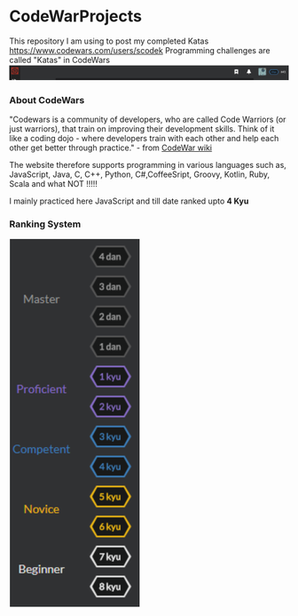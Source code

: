 # CodeWarProjects

This repository I am using to post my completed Katas https://www.codewars.com/users/scodek
Programming challenges are called "Katas" in CodeWars
![Image description](scodek_codewars_rank.png)
### About CodeWars
"Codewars is a community of developers, who are called Code Warriors (or just warriors), that train on improving their development skills. Think of it like a coding dojo - where developers train with each other and help each other get better through practice." - from [CodeWar wiki](https://github.com/Codewars/codewars.com/wiki/About-Codewars)

The website therefore supports programming in various languages such as, JavaScript, Java, C, C++, Python, C#,CoffeeSript, Groovy, Kotlin, Ruby, Scala and what NOT !!!!!

I mainly practiced here JavaScript and till date ranked upto **4 Kyu**

### Ranking System
![Image description](CodeWar_Ranking_System.png)
